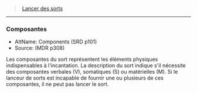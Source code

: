 ﻿---
!GenericItem
Name: Composantes
AltName: Components (SRD p101)
Source: (MDR p308)
Id: spellcasting_hd.md#composantes
ParentLink: spellcasting_hd.md#lancer-des-sorts
ParentName: Lancer des sorts
NameLevel: 3
Attributes:
  Name: Composantes
  Markdown: >+
    ### <!--Name-->Composantes<!--/Name-->


    - AltName: <!--AltName-->Components (SRD p101)<!--/AltName-->

    - Source: <!--Source-->(MDR p308)<!--/Source-->


    Les composantes du sort représentent les éléments physiques indispensables à l'incantation. La description du sort indique s'il nécessite des composantes verbales (V), somatiques (S) ou matérielles (M). Si le lanceur de sorts est incapable de fournir une ou plusieurs de ces composantes, il ne peut pas lancer le sort.

  AltName: Components (SRD p101)
  Source: (MDR p308)
AttributesDictionary: >+
  Name: Composantes

  Markdown: >+

    ### <!--Name-->Composantes<!--/Name-->





    - AltName: <!--AltName-->Components (SRD p101)<!--/AltName-->



    - Source: <!--Source-->(MDR p308)<!--/Source-->





    Les composantes du sort représentent les éléments physiques indispensables à l'incantation. La description du sort indique s'il nécessite des composantes verbales (V), somatiques (S) ou matérielles (M). Si le lanceur de sorts est incapable de fournir une ou plusieurs de ces composantes, il ne peut pas lancer le sort.



  AltName: Components (SRD p101)

  Source: (MDR p308)

---
> [Lancer des sorts](hd_spellcasting.md)

---

### Composantes

- AltName: Components (SRD p101)
- Source: (MDR p308)

Les composantes du sort représentent les éléments physiques indispensables à l'incantation. La description du sort indique s'il nécessite des composantes verbales (V), somatiques (S) ou matérielles (M). Si le lanceur de sorts est incapable de fournir une ou plusieurs de ces composantes, il ne peut pas lancer le sort.

